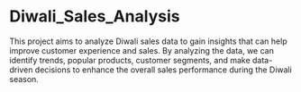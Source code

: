 # Diwali_Sales_Analysis
This project aims to analyze Diwali sales data to gain insights that can help improve customer experience and sales. By analyzing the data, we can identify trends, popular products, customer segments, and make data-driven decisions to enhance the overall sales performance during the Diwali season.
